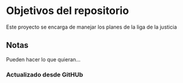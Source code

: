# Objetivos del repositorio

Este proyecto se encarga de manejar los planes de la liga de la justicia


## Notas
Pueden hacer lo que quieran...

### Actualizado desde GitHUb
